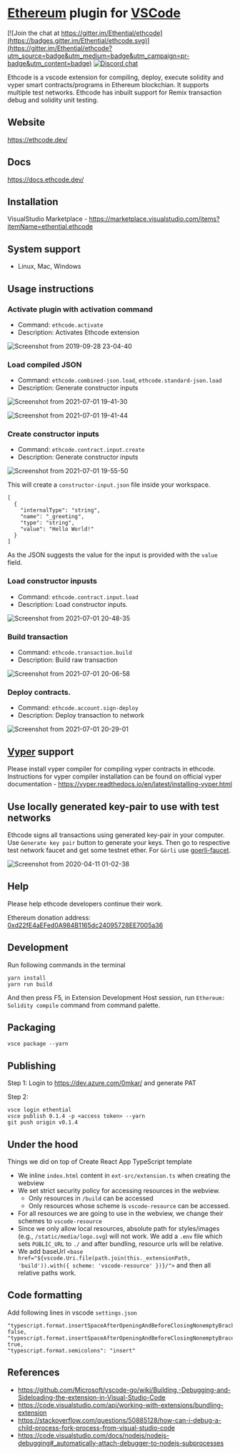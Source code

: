 # [Ethereum](https://ethereum.org/) plugin for [VSCode](https://code.visualstudio.com/)
[![Join the chat at https://gitter.im/Ethential/ethcode](https://badges.gitter.im/Ethential/ethcode.svg)](https://gitter.im/Ethential/ethcode?utm_source=badge&utm_medium=badge&utm_campaign=pr-badge&utm_content=badge)
[![Discord chat](https://img.shields.io/discord/722971683388129290?color=7389D8&logo=discord&logoColor=ffffff)](https://discord.gg/87sE7Bm)

Ethcode is a vscode extension for compiling, deploy, execute solidity and vyper smart contracts/programs in Ethereum blockchian. It supports multiple test networks. Ethcode has inbuilt support for Remix transaction debug and solidity unit testing.

## Website
https://ethcode.dev/
## Docs
https://docs.ethcode.dev/
## Installation
VisualStudio Marketplace - https://marketplace.visualstudio.com/items?itemName=ethential.ethcode

## System support
* Linux, Mac, Windows

## Usage instructions
### Activate plugin with activation command
* Command: `ethcode.activate`
* Description: Activates Ethcode extension

![Screenshot from 2019-09-28 23-04-40](https://user-images.githubusercontent.com/13261372/78938476-e9f22180-7acf-11ea-8705-5a7f755a962a.png)

### Load compiled JSON
* Command: `ethcode.combined-json.load`, `ethcode.standard-json.load`
* Description: Generate constructor inputs

![Screenshot from 2021-07-01 19-41-30](https://user-images.githubusercontent.com/13261372/124138953-c7697100-daa4-11eb-9064-5756dba06606.png)


![Screenshot from 2021-07-01 19-41-44](https://user-images.githubusercontent.com/13261372/124138945-c59fad80-daa4-11eb-954a-f47bbf0d0fec.png)

### Create constructor inputs
* Command: `ethcode.contract.input.create`
* Description: Generate constructor inputs

![Screenshot from 2021-07-01 19-55-50](https://user-images.githubusercontent.com/13261372/124141448-10bac000-daa7-11eb-978e-0746a51b4a08.png)

This will create a `constructor-input.json` file inside your workspace.

```
[
  {
    "internalType": "string",
    "name": "_greeting",
    "type": "string",
    "value": "Hello World!"
  }
]
```
As the JSON suggests the value for the input is provided with the `value` field.

### Load constructor inpusts
* Command: `ethcode.contract.input.load`
* Description: Load constructor inputs.

![Screenshot from 2021-07-01 20-48-35](https://user-images.githubusercontent.com/13261372/124149165-f506e800-daad-11eb-9753-eb1ff58d6ef1.png)

### Build transaction
* Command: `ethcode.transaction.build`
* Description: Build raw transaction

![Screenshot from 2021-07-01 20-06-58](https://user-images.githubusercontent.com/13261372/124142793-2bd9ff80-daa8-11eb-8a72-31e6bde86d79.png)


### Deploy contracts.
* Command: `ethcode.account.sign-deploy`
* Description: Deploy transaction to network

![Screenshot from 2021-07-01 20-29-01](https://user-images.githubusercontent.com/13261372/124146369-52e60080-daab-11eb-99ff-acd46cf0d43d.png)

## [Vyper](https://vyper.readthedocs.io/) support
Please install vyper compiler for compiling vyper contracts in ethcode. Instructions for vyper compiler installation can be found on official vyper documentation - https://vyper.readthedocs.io/en/latest/installing-vyper.html

## Use locally generated key-pair to use with test networks
Ethcode signs all transactions using generated key-pair in your computer. Use `Generate key pair` button to generate your keys. Then go to respective test network faucet and get some testnet ether. For `Görli` use [goerli-faucet](https://goerli-faucet.slock.it).

![Screenshot from 2020-04-11 01-02-38](https://user-images.githubusercontent.com/13261372/79018200-db1f7380-7b90-11ea-98f6-846f26405b35.png)

## Help
Please help ethcode developers continue their work.

Ethereum donation address: [0xd22fE4aEFed0A984B1165dc24095728EE7005a36](https://etherscan.io/address/0xd22fE4aEFed0A984B1165dc24095728EE7005a36)

## Development
Run following commands in the terminal

```shell
yarn install
yarn run build
```
And then press F5, in Extension Development Host session, run `Ethereum: Solidity compile` command from command palette.

## Packaging
```shell
vsce package --yarn
```

## Publishing
Step 1: Login to https://dev.azure.com/0mkar/ and generate PAT

Step 2:
```
vsce login ethential
vsce publish 0.1.4 -p <access token> --yarn
git push origin v0.1.4
```

## Under the hood

Things we did on top of Create React App TypeScript template

* We inline `index.html` content in `ext-src/extension.ts` when creating the webview
* We set strict security policy for accessing resources in the webview.
  * Only resources in `/build` can be accessed
  * Only resources whose scheme is `vscode-resource` can be accessed.
* For all resources we are going to use in the webview, we change their schemes to `vscode-resource`
* Since we only allow local resources, absolute path for styles/images (e.g., `/static/media/logo.svg`) will not work. We add a `.env` file which sets `PUBLIC_URL` to `./` and after bundling, resource urls will be relative.
* We add baseUrl `<base href="${vscode.Uri.file(path.join(this._extensionPath, 'build')).with({ scheme: 'vscode-resource' })}/">` and then all relative paths work.

## Code formatting
Add following lines in vscode `settings.json`
```
"typescript.format.insertSpaceAfterOpeningAndBeforeClosingNonemptyBrackets": false,
"typescript.format.insertSpaceAfterOpeningAndBeforeClosingNonemptyBraces": true,
"typescript.format.semicolons": "insert"
```

## References
* https://github.com/Microsoft/vscode-go/wiki/Building,-Debugging-and-Sideloading-the-extension-in-Visual-Studio-Code
* https://code.visualstudio.com/api/working-with-extensions/bundling-extension
* https://stackoverflow.com/questions/50885128/how-can-i-debug-a-child-process-fork-process-from-visual-studio-code
* https://code.visualstudio.com/docs/nodejs/nodejs-debugging#_automatically-attach-debugger-to-nodejs-subprocesses

